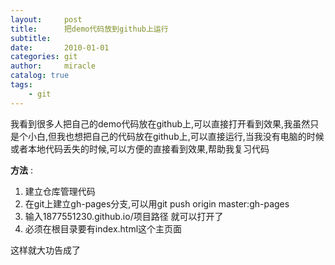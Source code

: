 ```yaml
---
layout:     post
title:      把demo代码放到github上运行
subtitle:   
date:       2010-01-01
categories: git
author:     miracle
catalog: true
tags:
    - git
---
```




我看到很多人把自己的demo代码放在github上,可以直接打开看到效果,我虽然只是个小白,但我也想把自己的代码放在github上,可以直接运行,当我没有电脑的时候或者本地代码丢失的时候,可以方便的直接看到效果,帮助我复习代码

**方法**  :

1. 建立仓库管理代码
2. 在git上建立gh-pages分支,可以用git push origin master:gh-pages
3. 输入1877551230.github.io/项目路径  就可以打开了
4. 必须在根目录要有index.html这个主页面

这样就大功告成了